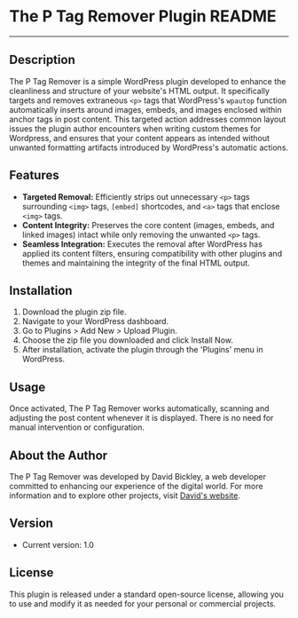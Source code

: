 # The P Tag Remover Plugin README

---

## Description

The P Tag Remover is a simple WordPress plugin developed to enhance the cleanliness and structure of your website's HTML output. It specifically targets and removes extraneous `<p>` tags that WordPress's `wpautop` function automatically inserts around images, embeds, and images enclosed within anchor tags in post content. This targeted action addresses common layout issues the plugin author encounters when writing custom themes for Wordpress, and ensures that your content appears as intended without unwanted formatting artifacts introduced by WordPress's automatic actions.

## Features

- **Targeted Removal:** Efficiently strips out unnecessary `<p>` tags surrounding `<img>` tags, `[embed]` shortcodes, and `<a>` tags that enclose `<img>` tags.
- **Content Integrity:** Preserves the core content (images, embeds, and linked images) intact while only removing the unwanted `<p>` tags.
- **Seamless Integration:** Executes the removal after WordPress has applied its content filters, ensuring compatibility with other plugins and themes and maintaining the integrity of the final HTML output.

## Installation

1. Download the plugin zip file.
2. Navigate to your WordPress dashboard.
3. Go to Plugins > Add New > Upload Plugin.
4. Choose the zip file you downloaded and click Install Now.
5. After installation, activate the plugin through the 'Plugins' menu in WordPress.

## Usage

Once activated, The P Tag Remover works automatically, scanning and adjusting the post content whenever it is displayed. There is no need for manual intervention or configuration.

## About the Author

The P Tag Remover was developed by David Bickley, a web developer committed to enhancing our experience of the digital world. For more information and to explore other projects, visit [David's website](http://davidbickley.com/).

## Version

- Current version: 1.0

## License

This plugin is released under a standard open-source license, allowing you to use and modify it as needed for your personal or commercial projects.